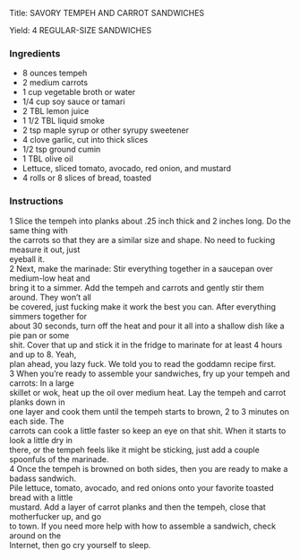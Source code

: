 <!DOCTYPE HTML PUBLIC "-//W3C//DTD HTML 4.0 Transitional//EN">
<html>
  <head>
  <title>SAVORY TEMPEH AND CARROT SANDWICHES</title><link rel='stylesheet' href='style.css' type='text/css'><meta http-equiv="Content-Style-Stype" content="text/css">
     <meta http-equiv="Content-Type" content="text/html;charset=utf-8">
     </head><body><div class="recipe" itemscope itemtype="http://schema.org/Recipe"><div class='header'><p class="title"><span class="label">Title:</span> <span itemprop="name">SAVORY TEMPEH AND CARROT SANDWICHES</span></p>
<p class="yields"><span class="label">Yield:</span> <span itemprop="recipeYield">4 REGULAR-SIZE SANDWICHES</span></p>
</div><div class="ing"><h3>Ingredients</h3><ul class="ing"><li class="ing" itemprop="ingredients">8 ounces tempeh </li>
<li class="ing" itemprop="ingredients">2 medium carrots </li>
<li class="ing" itemprop="ingredients">1 cup vegetable broth or water </li>
<li class="ing" itemprop="ingredients">1/4 cup soy sauce or tamari </li>
<li class="ing" itemprop="ingredients">2 TBL lemon juice </li>
<li class="ing" itemprop="ingredients">1 1/2 TBL liquid smoke </li>
<li class="ing" itemprop="ingredients">2 tsp maple syrup or other syrupy sweetener </li>
<li class="ing" itemprop="ingredients">4 clove garlic, cut into thick slices </li>
<li class="ing" itemprop="ingredients">1/2 tsp ground cumin </li>
<li class="ing" itemprop="ingredients">1 TBL olive oil </li>
<li class="ing" itemprop="ingredients">Lettuce, sliced tomato, avocado, red onion, and mustard </li>
<li class="ing" itemprop="ingredients">4 rolls or 8 slices of bread, toasted </li>
</ul>
</div>
<div class="instructions"><h3 class="Instructions">Instructions</h3><div itemprop="recipeInstructions"><p>1 Slice the tempeh into planks about .25 inch thick and 2 inches long. Do the same thing with<br>the carrots so that they are a similar size and shape. No need to fucking measure it out, just<br>eyeball it.<br>2 Next, make the marinade: Stir everything together in a saucepan over medium-low heat and<br>bring it to a simmer. Add the tempeh and carrots and gently stir them around. They won’t all<br>be covered, just fucking make it work the best you can. After everything simmers together for<br>about 30 seconds, turn off the heat and pour it all into a shallow dish like a pie pan or some<br>shit. Cover that up and stick it in the fridge to marinate for at least 4 hours and up to 8. Yeah,<br>plan ahead, you lazy fuck. We told you to read the goddamn recipe first.<br>3 When you’re ready to assemble your sandwiches, fry up your tempeh and carrots: In a large<br>skillet or wok, heat up the oil over medium heat. Lay the tempeh and carrot planks down in<br>one layer and cook them until the tempeh starts to brown, 2 to 3 minutes on each side. The<br>carrots can cook a little faster so keep an eye on that shit. When it starts to look a little dry in<br>there, or the tempeh feels like it might be sticking, just add a couple spoonfuls of the marinade.<br>4 Once the tempeh is browned on both sides, then you are ready to make a badass sandwich.<br>Pile lettuce, tomato, avocado, and red onions onto your favorite toasted bread with a little<br>mustard. Add a layer of carrot planks and then the tempeh, close that motherfucker up, and go<br>to town. If you need more help with how to assemble a sandwich, check around on the<br>Internet, then go cry yourself to sleep.</p></div></div></div>

</body>
</html>